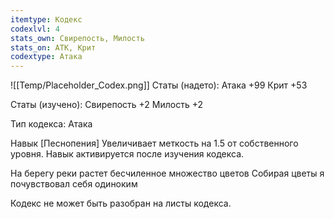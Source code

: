 ```yaml
---
itemtype: Кодекс
codexlvl: 4
stats_own: Свирепость, Милость
stats_on: АТК, Крит
codextype: Атака
---
```

![[Temp/Placeholder_Codex.png]]
Статы (надето):
Атака +99
Крит +53

Статы (изучено):
Свирепость +2
Милость +2

Тип кодекса: Атака


Навык
[Песнопения] Увеличивает меткость на 1.5 от собственного уровня. Навык активируется после изучения кодекса.

На берегу реки растет бесчиленное множество цветов
Собирая цветы я почувствовал себя одиноким

Кодекс не может быть разобран на листы кодекса.
